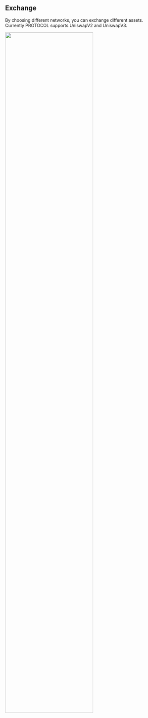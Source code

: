 ## Exchange
By choosing different networks, you can exchange different assets. Currently PROTOCOL supports UniswapV2 and UniswapV3.

<img src="https://github.com/0xEigenLabs/ieigen.github.io/raw/main/docs/images/usage/exchange/swap.png" width="75%" height="75%">
